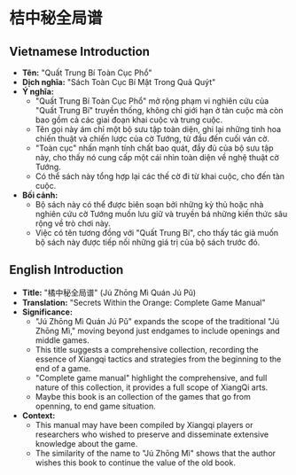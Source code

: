 # 桔中秘全局谱

## Vietnamese Introduction

* **Tên:** "Quất Trung Bí Toàn Cục Phổ"
* **Dịch nghĩa:** "Sách Toàn Cục Bí Mật Trong Quả Quýt"
* **Ý nghĩa:**
    * "Quất Trung Bí Toàn Cục Phổ" mở rộng phạm vi nghiên cứu của "Quất Trung Bí" truyền thống, không chỉ giới hạn ở tàn cuộc mà còn bao gồm cả các giai đoạn khai cuộc và trung cuộc.
    * Tên gọi này ám chỉ một bộ sưu tập toàn diện, ghi lại những tinh hoa chiến thuật và chiến lược của cờ Tướng, từ đầu đến cuối ván cờ.
    * "Toàn cục" nhấn mạnh tính chất bao quát, đầy đủ của bộ sưu tập này, cho thấy nó cung cấp một cái nhìn toàn diện về nghệ thuật cờ Tướng.
    * Có thể sách này tổng hợp lại các thế cờ đi từ khai cuộc, cho đến tàn cuộc.
* **Bối cảnh:**
    * Bộ sách này có thể được biên soạn bởi những kỳ thủ hoặc nhà nghiên cứu cờ Tướng muốn lưu giữ và truyền bá những kiến thức sâu rộng về trò chơi này.
    * Việc có tên tương đồng với "Quất Trung Bí", cho thấy tác giả muốn bộ sách này được tiếp nối những giá trị của bộ sách trước đó.

## English Introduction

* **Title:** "橘中秘全局谱" (Jú Zhōng Mì Quán Jú Pǔ)
* **Translation:** "Secrets Within the Orange: Complete Game Manual"
* **Significance:**
    * "Jú Zhōng Mì Quán Jú Pǔ" expands the scope of the traditional "Jú Zhōng Mì," moving beyond just endgames to include openings and middle games.
    * This title suggests a comprehensive collection, recording the essence of Xiangqi tactics and strategies from the beginning to the end of a game.
    * "Complete game manual" highlight the comprehensive, and full nature of this collection, it provides a full scope of XiangQi arts.
    * Maybe this book is an collection of the games that go from openning, to end game situation.
* **Context:**
    * This manual may have been compiled by Xiangqi players or researchers who wished to preserve and disseminate extensive knowledge about the game.
    * The similarity of the name to "Jú Zhōng Mì" shows that the author wishes this book to continue the value of the old book.